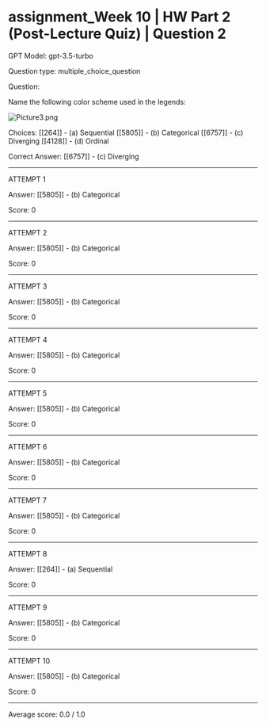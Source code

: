 # assignment_Week 10 | HW Part 2 (Post-Lecture Quiz) | Question 2

GPT Model: gpt-3.5-turbo

Question type: multiple_choice_question

Question:
<div><p>Name the following color scheme used in the legends:</p>
<p><img src="$IMS-CC-FILEBASE$/Uploaded%20Media/Picture3.png" alt="Picture3.png"></p></div>

Choices:
[[264]] - (a) Sequential
[[5805]] - (b) Categorical
[[6757]] - (c) Diverging
[[4128]] - (d) Ordinal

Correct Answer:
[[6757]] - (c) Diverging

****************************************

ATTEMPT 1

Answer: 
[[5805]] - (b) Categorical

Score: 0

--------------------

ATTEMPT 2

Answer: 
[[5805]] - (b) Categorical

Score: 0

--------------------

ATTEMPT 3

Answer: 
[[5805]] - (b) Categorical

Score: 0

--------------------

ATTEMPT 4

Answer: 
[[5805]] - (b) Categorical

Score: 0

--------------------

ATTEMPT 5

Answer: 
[[5805]] - (b) Categorical

Score: 0

--------------------

ATTEMPT 6

Answer: 
[[5805]] - (b) Categorical

Score: 0

--------------------

ATTEMPT 7

Answer:
[[5805]] - (b) Categorical

Score: 0

--------------------

ATTEMPT 8

Answer:
[[264]] - (a) Sequential

Score: 0

--------------------

ATTEMPT 9

Answer:
[[5805]] - (b) Categorical

Score: 0

--------------------

ATTEMPT 10

Answer:
[[5805]] - (b) Categorical

Score: 0

--------------------

Average score: 0.0 / 1.0
